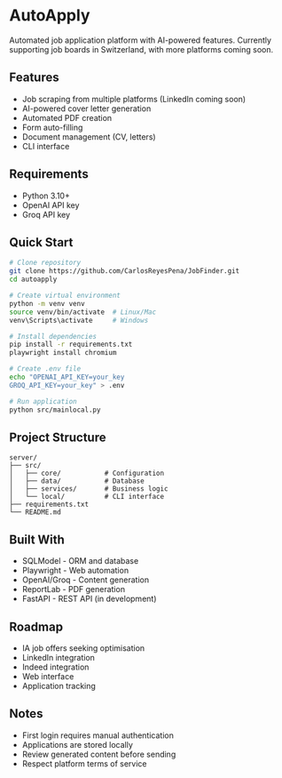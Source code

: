 # AutoApply

Automated job application platform with AI-powered features. Currently supporting job boards in Switzerland, with more platforms coming soon.

## Features

- Job scraping from multiple platforms (LinkedIn coming soon)
- AI-powered cover letter generation
- Automated PDF creation
- Form auto-filling
- Document management (CV, letters)
- CLI interface

## Requirements

- Python 3.10+
- OpenAI API key
- Groq API key

## Quick Start

```bash
# Clone repository
git clone https://github.com/CarlosReyesPena/JobFinder.git
cd autoapply

# Create virtual environment
python -m venv venv
source venv/bin/activate  # Linux/Mac
venv\Scripts\activate     # Windows

# Install dependencies
pip install -r requirements.txt
playwright install chromium

# Create .env file
echo "OPENAI_API_KEY=your_key
GROQ_API_KEY=your_key" > .env

# Run application
python src/mainlocal.py
```

## Project Structure

```
server/
├── src/
│   ├── core/           # Configuration
│   ├── data/           # Database
│   ├── services/       # Business logic
│   └── local/          # CLI interface
├── requirements.txt
└── README.md
```

## Built With

- SQLModel - ORM and database
- Playwright - Web automation
- OpenAI/Groq - Content generation
- ReportLab - PDF generation
- FastAPI - REST API (in development)

## Roadmap

- IA job offers seeking optimisation
- LinkedIn integration
- Indeed integration
- Web interface
- Application tracking

## Notes

- First login requires manual authentication
- Applications are stored locally
- Review generated content before sending
- Respect platform terms of service